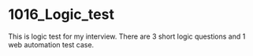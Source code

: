 # 1016_Logic_test
This is logic test for my interview. There are 3 short logic questions and 1 web automation test case.
